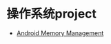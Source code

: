 # 操作系统project
* [Android Memory Management](https://github.com/shinshiner/OS_Project/blob/master/CS356-Project2.pdf)
